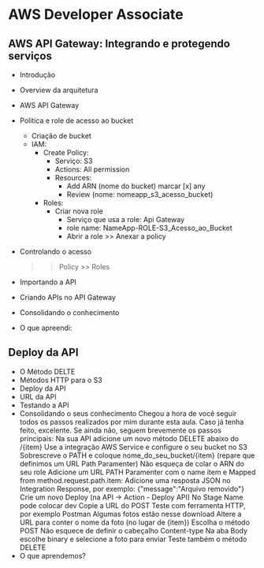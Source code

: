 # AWS Developer Associate

## AWS API Gateway: Integrando e protegendo serviços
* Introdução
* Overview da arquitetura
* AWS API Gateway
* Politica e role de acesso ao bucket
    - Criação de bucket
    - IAM:
        - Create Policy: 
            - Serviço: S3
            - Actions: All permission
            - Resources: 
                - Add ARN (nome do bucket) marcar [x] any
                - Review (nome: nomeapp_s3_acesso_bucket)
        - Roles:
            - Criar nova role
                - Serviço que usa a role: Api Gateway
                - role name: NameApp-ROLE-S3_Acesso_ao_Bucket
                - Abrir a role >> Anexar a policy

* Controlando o acesso
    >> Policy >> Roles
* Importando a API

* Criando APIs no API Gateway
* Consolidando o conhecimento
* O que apreendi:

## Deploy da API
* O Método DELTE
* Métodos HTTP para o S3
* Deploy da API
* URL da API
* Testando a API
* Consolidando o seus conhecimento
    Chegou a hora de você seguir todos os passos realizados por mim durante esta aula. Caso já tenha feito, excelente. Se ainda não, seguem brevemente os passos principais:
        Na sua API adicione um novo método DELETE abaixo do /{item}
        Use a integração AWS Service e configure o seu bucket no S3
        Sobrescreve o PATH e coloque nome_do_seu_bucket/{item} (repare que definimos um URL Path Paramenter)
        Não esqueça de colar o ARN do seu role
        Adicione um URL PATH Paramenter com o name item e Mapped from method.request.path.item:
        Adicione uma resposta JSON no Integration Response, por exemplo: {"message":"Arquivo removido"}
        Crie um novo Deploy (na API -> Action - Deploy API)
        No Stage Name pode colocar dev
        Copie a URL do POST
        Teste com ferramenta HTTP, por exemplo Postman
        Algumas fotos estão nesse download
        Altere a URL para conter o nome da foto (no lugar de {item})
        Escolha o método POST
        Não esquece de definir o cabeçalho Content-type
        Na aba Body escolhe binary e selecione a foto para enviar
        Teste também o método DELETE
* O que aprendemos?


